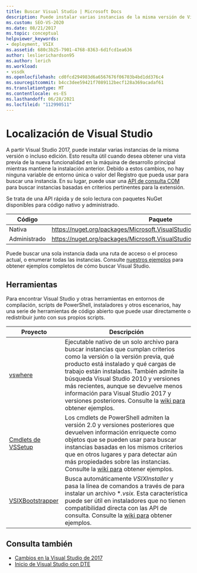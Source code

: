 ```yaml
---
title: Buscar Visual Studio | Microsoft Docs
description: Puede instalar varias instancias de la misma versión de Visual Studio. Aprenda a usar una API de consulta COM para buscar la instancia que desee.
ms.custom: SEO-VS-2020
ms.date: 08/21/2017
ms.topic: conceptual
helpviewer_keywords:
- deployment, VSIX
ms.assetid: 680c3b25-7901-4768-8363-6d1fcd1ea636
author: leslierichardson95
ms.author: lerich
ms.workload:
- vssdk
ms.openlocfilehash: cd0fcd294983d6a6567676f06703b4bd1dd376c4
ms.sourcegitcommit: b4cc3dee59421f7089112becf128a369acadaf61
ms.translationtype: MT
ms.contentlocale: es-ES
ms.lasthandoff: 06/28/2021
ms.locfileid: "112990511"
---
```

# <a name="locate-visual-studio"></a>Localización de Visual Studio

A partir Visual Studio 2017, puede instalar varias instancias de la misma versión o incluso edición. Esto resulta útil cuando desea obtener una vista previa de la nueva funcionalidad en la máquina de desarrollo principal mientras mantiene la instalación anterior. Debido a estos cambios, no hay ninguna variable de entorno única o valor del Registro que pueda usar para buscar una instancia. En su lugar, puede usar una [API de consulta COM](/dotnet/api/microsoft.visualstudio.setup.configuration) para buscar instancias basadas en criterios pertinentes para la extensión.

Se trata de una API rápida y de solo lectura con paquetes NuGet disponibles para código nativo y administrado.

| Código | Paquete |
| ---- | --- |
| Nativa | https://nuget.org/packages/Microsoft.VisualStudio.Setup.Configuration.Native |
| Administrado | https://nuget.org/packages/Microsoft.VisualStudio.Setup.Configuration.Interop |

Puede buscar una sola instancia dada una ruta de acceso o el proceso actual, o enumerar todas las instancias. Consulte [nuestros ejemplos](https://github.com/Microsoft/vs-setup-samples) para obtener ejemplos completos de cómo buscar Visual Studio.

## <a name="tools"></a>Herramientas

Para encontrar Visual Studio y otras herramientas en entornos de compilación, scripts de PowerShell, instaladores y otros escenarios, hay una serie de herramientas de código abierto que puede usar directamente o redistribuir junto con sus propios scripts.

| Proyecto | Descripción |
| ------- | ----------- |
| [vswhere](https://github.com/Microsoft/vswhere) | Ejecutable nativo de un solo archivo para buscar instancias que cumplan criterios como la versión o la versión previa, qué producto está instalado y qué cargas de trabajo están instaladas. También admite la búsqueda Visual Studio 2010 y versiones más recientes, aunque se devuelve menos información para Visual Studio 2017 y versiones posteriores. Consulte la [wiki para](https://github.com/Microsoft/vswhere/wiki) obtener ejemplos. |
| [Cmdlets de VSSetup](https://github.com/Microsoft/vssetup.powershell) | Los cmdlets de PowerShell admiten la versión 2.0 y versiones posteriores que  devuelven información enriquecte como objetos que se pueden usar para buscar instancias basadas en los mismos criterios que en otros lugares y para detectar aún más propiedades sobre las instancias. Consulte la [wiki para](https://github.com/Microsoft/vssetup.powershell/wiki) obtener ejemplos. |
| [VSIXBootstrapper](https://github.com/Microsoft/vsixbootstrapper) | Busca automáticamente _VSIXInstaller_ y pasa la línea de comandos a través de para instalar un archivo **.vsix.* Esta característica puede ser útil en instaladores que no tienen compatibilidad directa con las API de consulta. Consulte la [wiki para](https://github.com/Microsoft/vsixbootstrapper/wiki) obtener ejemplos. |

## <a name="see-also"></a>Consulta también

* [Cambios en la Visual Studio de 2017](https://devblogs.microsoft.com/setup/changes-to-visual-studio-15-setup/)
* [Inicio de Visual Studio con DTE](launch-visual-studio-dte.md)
